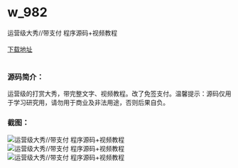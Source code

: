 # w_982
运营级大秀//带支付 程序源码+视频教程
<br/></br>
[下载地址](https://www.uuid2.com/982.html "下载地址")
<br/></br>
<h3>源码简介：</h3>
<p>运营级的打赏大秀，带完整文字、视频教程。改了免签支付。温馨提示：源码仅用于学习研究用，请勿用于商业及非法用途，否则后果自负。<p>
<p> <p>
<h3>截图：</h3>
<img src="https://www.uuid2.com/wp-content/uploads/img/202105/5be3a6a256.jpg" alt="运营级大秀//带支付 程序源码+视频教程"><img src="https://www.uuid2.com/wp-content/uploads/img/202105/35ed4e0492.jpg" alt="运营级大秀//带支付 程序源码+视频教程"><img src="https://www.uuid2.com/wp-content/uploads/img/202105/38c25c4526.jpg" alt="运营级大秀//带支付 程序源码+视频教程">
